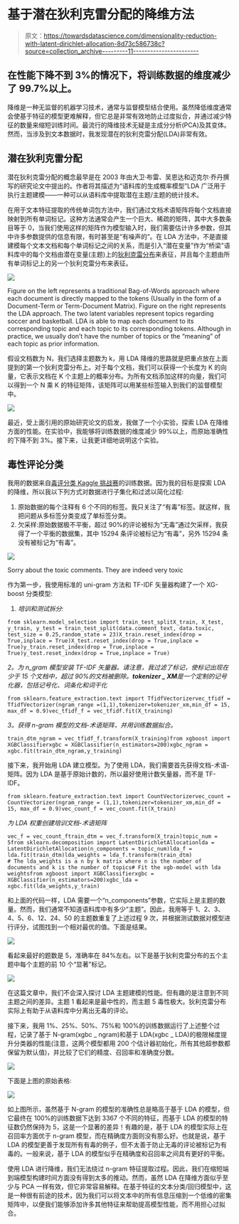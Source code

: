 # 基于潜在狄利克雷分配的降维方法

> 原文：<https://towardsdatascience.com/dimensionality-reduction-with-latent-dirichlet-allocation-8d73c586738c?source=collection_archive---------11----------------------->

## 在性能下降不到 3%的情况下，将训练数据的维度减少了 99.7%以上。

降维是一种无监督的机器学习技术，通常与监督模型结合使用。虽然降低维度通常会使基于特征的模型更难解释，但它总是非常有效地防止过度拟合，并通过减少特征的数量来缩短训练时间。最流行的降维技术无疑是主成分分析(PCA)及其变体。然而，当涉及到文本数据时，我发现潜在的狄利克雷分配(LDA)非常有效。

## 潜在狄利克雷分配

潜在狄利克雷分配的概念最早是在 2003 年由大卫·布雷、吴恩达和迈克尔·乔丹撰写的研究论文中提出的。作者将其描述为“语料库的生成概率模型”LDA 广泛用于执行主题建模——一种可以从语料库中提取潜在主题/主题的统计技术。

在用于文本特征提取的传统单词包方法中，我们通过文档术语矩阵将每个文档直接映射到所有单词标记。这种方法通常会产生一个巨大、稀疏的矩阵，其中大多数条目等于 0，当我们使用这样的矩阵作为模型输入时，我们需要估计许多参数，但其中许多参数提供的信息有限，有时甚至是“有噪声的”。在 LDA 方法中，不是直接建模每个文本文档和每个单词标记之间的关系，而是引入“潜在变量”作为“桥梁”语料库中的每个文档由潜在变量(主题)上的[狄利克雷分布](https://en.wikipedia.org/wiki/Dirichlet_distribution)来表征，并且每个主题由所有单词标记上的另一个狄利克雷分布来表征。

![](img/fcc296954416ad9ace4e9700a57ca62f.png)

Figure on the left represents a traditional Bag-of-Words approach where each document is directly mapped to the tokens (Usually in the form of a Document-Term or Term-Document Matrix). Figure on the right represents the LDA approach. The two latent variables represent topics regarding soccer and basketball. LDA is able to map each document to its corresponding topic and each topic to its corresponding tokens. Although in practice, we usually don’t have the number of topics or the “meaning” of each topic as prior information.

假设文档数为 N，我们选择主题数为 k，用 LDA 降维的思路就是把重点放在上面提到的第一个狄利克雷分布上。对于每个文档，我们可以获得一个长度为 K 的向量，它表示文档在 K 个主题上的概率分布。为所有文档添加这样的向量，我们可以得到一个 N 乘 K 的特征矩阵，该矩阵可以用某些标签输入到我们的监督模型中。

![](img/ced688d28d279db98ba29466dd6f8017.png)

最近，受上面引用的原始研究论文的启发，我做了一个小实验，探索 LDA 在降维方面的性能。在实验中，我能够将训练数据的维度减少 99%以上，而原始准确性的下降不到 3%。接下来，让我更详细地说明这个实验。

## **毒性评论分类**

我用的数据来自[毒评分类 Kaggle 挑战赛](https://www.kaggle.com/c/jigsaw-toxic-comment-classification-challenge)的训练数据。因为我的目标是探索 LDA 的降维，所以我以下列方式对数据进行子集化和过滤以简化过程:

1.  原始数据的每个注释有 6 个不同的标签。我只关注了“有毒”标签。就这样，我把问题从多标签分类变成了单标签分类。
2.  欠采样:原始数据极不平衡，超过 90%的评论被标为“无毒”通过欠采样，我获得了一个平衡的数据集，其中 15294 条评论被标记为“有毒”，另外 15294 条没有被标记为“有毒”。

![](img/ea828b2df8d0b675728cb569cef725bd.png)

Sorry about the toxic comments. They are indeed very toxic

作为第一步，我使用标准的 uni-gram 方法和 TF-IDF 矢量器构建了一个 XG-boost 分类模型:

1.  *培训和测试拆分:*

```
from sklearn.model_selection import train_test_splitX_train, X_test, y_train, y_test = train_test_split(data.comment_text, data.toxic, test_size = 0.25,random_state = 23)X_train.reset_index(drop = True,inplace = True)X_test.reset_index(drop = True,inplace = True)y_train.reset_index(drop = True,inplace = True)y_test.reset_index(drop = True,inplace = True)
```

*2。为 n_gram 模型安装 TF-IDF 矢量器。请注意，我过滤了标记，使标记出现在少于 15 个文档中，超过 90%的文档被删除。****tokenizer _ XM****是一个定制的记号化器，包括记号化、词条化和词干化*

```
from sklearn.feature_extraction.text import TfidfVectorizervec_tfidf = TfidfVectorizer(ngram_range =(1,1),tokenizer=tokenizer_xm,min_df = 15, max_df = 0.9)vec_tfidf_f = vec_tfidf.fit(X_training)
```

*3。获得 n-gram 模型的文档-术语矩阵，并用训练数据拟合。*

```
train_dtm_ngram = vec_tfidf_f.transform(X_training)from xgboost import XGBClassifierxgbc = XGBClassifier(n_estimators=200)xgbc_ngram = xgbc.fit(train_dtm_ngram,y_training)
```

接下来，我开始用 LDA 建立模型。为了使用 LDA，我们需要首先获得文档-术语-矩阵。因为 LDA 是基于原始计数的，所以最好使用计数矢量器，而不是 TF-IDF。

```
from sklearn.feature_extraction.text import CountVectorizervec_count = CountVectorizer(ngram_range = (1,1),tokenizer=tokenizer_xm,min_df = 15, max_df = 0.9)vec_count_f = vec_count.fit(X_train)
```

*为 LDA 权重创建培训文档-术语矩阵*

```
vec_f = vec_count_ftrain_dtm = vec_f.transform(X_train)topic_num = 5from sklearn.decomposition import LatentDirichletAllocationlda = LatentDirichletAllocation(n_components = topic_num)lda_f = lda.fit(train_dtm)lda_weights = lda_f.transform(train_dtm)
# The lda_weights is a n by k matrix where n is the number of documents and k is the number of topics# Fit the xgb-model with lda weightsfrom xgboost import XGBClassifierxgbc = XGBClassifier(n_estimators=200)xgbc_lda = xgbc.fit(lda_weights,y_train)
```

和上面的代码一样，LDA 需要一个“n_components”参数，它实际上是主题的数量。然而，我们通常不知道语料库中有多少“主题”。因此，我用等于 1、2、3、4、5、6、12、24、50 的主题数重复了上述过程 9 次，并根据测试数据对模型进行评分，试图找到一个相对最优的值。下面是结果。

![](img/a8b8d4e08ac0dfcc8a157119abbca7d7.png)

看起来最好的题数是 5，准确率在 84%左右。以下是基于狄利克雷分布的五个主题中每个主题的前 10 个“显著”标记。

![](img/b750261d83e93a7b9cdd7e70284f2d5b.png)

在这篇文章中，我们不会深入探讨 LDA 主题建模的性能。但有趣的是注意到不同主题之间的差异。主题 1 看起来是最中性的，而主题 5 毒性极大。狄利克雷分布实际上有助于从语料库中分离出无毒的评论。

接下来，我用 1%、25%、50%、75%和 100%的训练数据运行了上述整个过程，记录了基于 N-gram(xgbc _ ngram)和基于 LDA(xgbc _ LDA)的极限梯度提升分类器的性能(注意，这两个模型都用 200 个估计器初始化，所有其他超参数都保留为默认值)，并比较了它们的精度、召回率和准确度分数。

![](img/09966ad803b96b38dc10223ae5282eed.png)

下面是上图的原始表格:

![](img/978d9a5d331699823b705b607c0314ba.png)

如上图所示，虽然基于 N-gram 的模型的准确性总是略高于基于 LDA 的模型，但它最终在 100%的训练数据下达到 3367 个不同的特征，而基于 LDA 的模型的特征数仍然保持为 5，这是一个显著的差异！有趣的是，基于 LDA 的模型实际上在召回率方面优于 n-gram 模型，而在精确度方面则没有那么好。也就是说，基于 LDA 的模型更善于发现所有有毒的例子，但不太善于防止无毒的评论被标记为有毒的。一般来说，基于 LDA 的模型似乎在精确度和召回率之间具有更好的平衡。

使用 LDA 进行降维，我们无法绕过 n-gram 特征提取过程。因此，我们在缩短端到端模型构建时间方面没有得到太多的推动。然而，虽然 LDA 在降维方面似乎至少与 PCA 一样有效，但它非常容易解释。在基于特征的文本分类/回归模型中，这是一种很有前途的技术，因为我们可以将文本中的所有信息压缩到一个低维的密集矩阵中，以便我们能够添加许多其他特征来帮助提高模型性能，而不用担心过拟合。